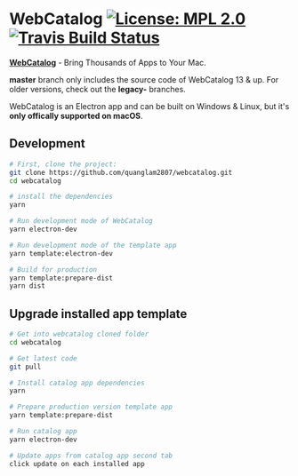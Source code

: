 # WebCatalog [![License: MPL 2.0](https://img.shields.io/badge/License-MPL%202.0-brightgreen.svg)](https://opensource.org/licenses/MPL-2.0) [![Travis Build Status](https://travis-ci.com/quanglam2807/webcatalog.svg?branch=master)](https://travis-ci.com/quanglam2807/webcatalog)

**[WebCatalog](https://getwebcatalog.com)** - Bring Thousands of Apps to Your Mac.

**master** branch only includes the source code of WebCatalog 13 & up. For older versions, check out the **legacy-** branches.

WebCatalog is an Electron app and can be built on Windows & Linux, but it's **only offically supported on macOS**. 

## Development
```bash
# First, clone the project:
git clone https://github.com/quanglam2807/webcatalog.git
cd webcatalog

# install the dependencies
yarn

# Run development mode of WebCatalog
yarn electron-dev

# Run development mode of the template app
yarn template:electron-dev

# Build for production
yarn template:prepare-dist
yarn dist
```

## Upgrade installed app template
```bash
# Get into webcatalog cloned folder
cd webcatalog

# Get latest code
git pull

# Install catalog app dependencies
yarn

# Prepare production version template app
yarn template:prepare-dist

# Run catalog app
yarn electron-dev

# Update apps from catalog app second tab
click update on each installed app
```